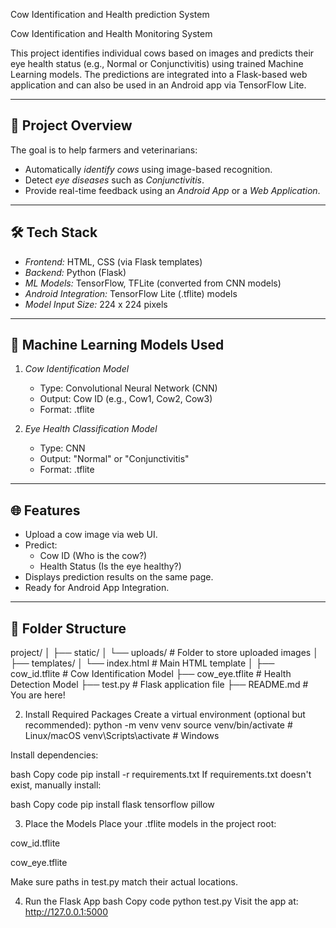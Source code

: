 Cow Identification and Health prediction System

 Cow Identification and Health Monitoring System

This project identifies individual cows based on images and predicts their eye health status (e.g., Normal or Conjunctivitis) using trained Machine Learning models. The predictions are integrated into a Flask-based web application and can also be used in an Android app via TensorFlow Lite.

---

## 📌 Project Overview

The goal is to help farmers and veterinarians:

- Automatically *identify cows* using image-based recognition.
- Detect *eye diseases* such as *Conjunctivitis*.
- Provide real-time feedback using an *Android App* or a *Web Application*.

---

## 🛠 Tech Stack

- *Frontend:* HTML, CSS (via Flask templates)
- *Backend:* Python (Flask)
- *ML Models:* TensorFlow, TFLite (converted from CNN models)
- *Android Integration:* TensorFlow Lite (.tflite) models
- *Model Input Size:* 224 x 224 pixels

---

## 🧠 Machine Learning Models Used

1. *Cow Identification Model*
   - Type: Convolutional Neural Network (CNN)
   - Output: Cow ID (e.g., Cow1, Cow2, Cow3)
   - Format: .tflite

2. *Eye Health Classification Model*
   - Type: CNN
   - Output: "Normal" or "Conjunctivitis"
   - Format: .tflite

---

## 🌐 Features

- Upload a cow image via web UI.
- Predict:
  - Cow ID (Who is the cow?)
  - Health Status (Is the eye healthy?)
- Displays prediction results on the same page.
- Ready for Android App Integration.

---

## 📁 Folder Structure

project/
│
├── static/
│ └── uploads/ # Folder to store uploaded images
│
├── templates/
│ └── index.html # Main HTML template
│
├── cow_id.tflite # Cow Identification Model
├── cow_eye.tflite # Health Detection Model
├── test.py # Flask application file
├── README.md # You are here!

2. Install Required Packages
Create a virtual environment (optional but recommended):
python -m venv venv
source venv/bin/activate  # Linux/macOS
venv\Scripts\activate     # Windows

Install dependencies:

bash
Copy code
pip install -r requirements.txt
If requirements.txt doesn't exist, manually install:

bash
Copy code
pip install flask tensorflow pillow


3. Place the Models
Place your .tflite models in the project root:

cow_id.tflite

cow_eye.tflite

Make sure paths in test.py match their actual locations.

4. Run the Flask App
bash
Copy code
python test.py
Visit the app at: http://127.0.0.1:5000
